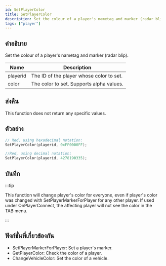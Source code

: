 ```yaml
---
id: SetPlayerColor
title: SetPlayerColor
description: Set the colour of a player's nametag and marker (radar blip).
tags: ["player"]
---
```


## คำอธิบาย

Set the colour of a player's nametag and marker (radar blip).

| Name     | Description                              |
| -------- | ---------------------------------------- |
| playerid | The ID of the player whose color to set. |
| color    | The color to set. Supports alpha values. |

## ส่งคืน

This function does not return any specific values.

## ตัวอย่าง

```c
// Red, using hexadecimal notation:
SetPlayerColor(playerid, 0xFF0000FF);

//Red, using decimal notation:
SetPlayerColor(playerid, 4278190335);
```

## บันทึก

:::tip

This function will change player's color for everyone, even if player's color was changed with SetPlayerMarkerForPlayer for any other player.
If used under OnPlayerConnect, the affecting player will not see the color in the TAB menu.

:::

## ฟังก์ชั่นที่เกี่ยวข้องกัน

- SetPlayerMarkerForPlayer: Set a player's marker.
- GetPlayerColor: Check the color of a player.
- ChangeVehicleColor: Set the color of a vehicle.

